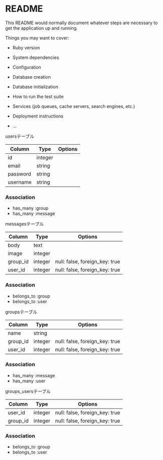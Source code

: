 # README

This README would normally document whatever steps are necessary to get the
application up and running.

Things you may want to cover:

* Ruby version

* System dependencies

* Configuration

* Database creation

* Database initialization

* How to run the test suite

* Services (job queues, cache servers, search engines, etc.)

* Deployment instructions

* ...


usersテーブル

|Column|Type|Options|
|------|----|-------|
|id|integer|
|email|string|
|password|string|
|username|string|

### Association
- has_many :group
- has_many :message


messagesテーブル

|Column|Type|Options|
|------|----|-------|
|body|text|
|image|integer|
|group_id|integer|null: false, foreign_key: true|
|user_id|integer|null: false, foreign_key: true|

### Association
- belongs_to :group
- belongs_to :user


groupsテーブル

|Column|Type|Options|
|------|----|-------|
|name|string|
|group_id|integer|null: false, foreign_key: true|
|user_id|integer|null: false, foreign_key: true|

### Association
- has_many :message
- has_many :user

groups_usersテーブル

|Column|Type|Options|
|------|----|-------|
|user_id|integer|null: false, foreign_key: true|
|group_id|integer|null: false, foreign_key: true|

### Association
- belongs_to :group
- belongs_to :user